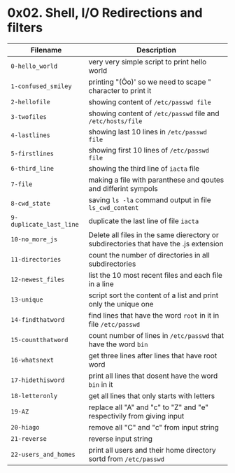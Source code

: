 # 0x02. Shell, I/O Redirections and filters

| Filename | Description |
| -------- | ----------- |
| `0-hello_world` | very very simple script to print hello world | 
| `1-confused_smiley` | printing "(Ôo)' so we need to scape " character to print it |
| `2-hellofile` | showing content of `/etc/passwd file` |
| `3-twofiles` | showing content of `/etc/passwd` file and `/etc/hosts/file` |
| `4-lastlines` | showing last 10 lines in `/etc/passwd file` |
| `5-firstlines` | showing first 10 lines of `/etc/passwd file` |
| `6-third_line` | showing the third line of `iacta` file |
| `7-file` | making a file with paranthese and qoutes and differint sympols |
| `8-cwd_state` | saving `ls -la` command output in file `ls_cwd_content` |
| `9-duplicate_last_line` | duplicate the last line of file `iacta`|
| `10-no_more_js` | Delete all files in the same dierectory or subdirectories that have the .js extension |
| `11-directories` | count the number of directories in all subdirectories |
| `12-newest_files` | list the 10 most recent files and each file in a line |
| `13-unique`  | script sort the content of a list and print only the unique one |
| `14-findthatword` | find lines that have the word `root` in it in file `/etc/passwd` |
| `15-countthatword` | count number of lines in `/etc/passwd` that have the word `bin` |
| `16-whatsnext` | get three lines after lines that have root word |
| `17-hidethisword` | print all lines that dosent have the word `bin` in it |
| `18-letteronly` | get all lines that only starts with letters |
| `19-AZ` | replace all "A" and "c" to "Z" and "e" respectivily from giving input | 
| `20-hiago` | remove all "C" and "c" from input string |
| `21-reverse` | reverse input string |
| `22-users_and_homes` | print  all users and their home directory sortd  from `/etc/passwd` 
